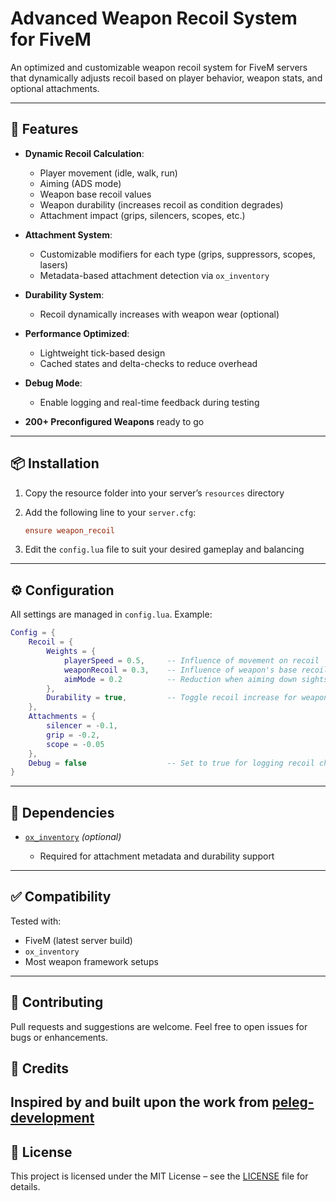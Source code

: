 # Advanced Weapon Recoil System for FiveM

An optimized and customizable weapon recoil system for FiveM servers that dynamically adjusts recoil based on player behavior, weapon stats, and optional attachments.

---

## 🚀 Features

* **Dynamic Recoil Calculation**:

  * Player movement (idle, walk, run)
  * Aiming (ADS mode)
  * Weapon base recoil values
  * Weapon durability (increases recoil as condition degrades)
  * Attachment impact (grips, silencers, scopes, etc.)

* **Attachment System**:

  * Customizable modifiers for each type (grips, suppressors, scopes, lasers)
  * Metadata-based attachment detection via `ox_inventory`

* **Durability System**:

  * Recoil dynamically increases with weapon wear (optional)

* **Performance Optimized**:

  * Lightweight tick-based design
  * Cached states and delta-checks to reduce overhead

* **Debug Mode**:

  * Enable logging and real-time feedback during testing

* **200+ Preconfigured Weapons** ready to go

---

## 📦 Installation

1. Copy the resource folder into your server’s `resources` directory
2. Add the following line to your `server.cfg`:

   ```cfg
   ensure weapon_recoil
   ```
3. Edit the `config.lua` file to suit your desired gameplay and balancing

---

## ⚙️ Configuration

All settings are managed in `config.lua`. Example:

```lua
Config = {
    Recoil = {
        Weights = {
            playerSpeed = 0.5,     -- Influence of movement on recoil
            weaponRecoil = 0.3,    -- Influence of weapon's base recoil
            aimMode = 0.2          -- Reduction when aiming down sights
        },
        Durability = true,         -- Toggle recoil increase for weapon wear
    },
    Attachments = {
        silencer = -0.1,
        grip = -0.2,
        scope = -0.05
    },
    Debug = false                  -- Set to true for logging recoil changes
}
```

---

## 🧩 Dependencies

* [`ox_inventory`](https://github.com/overextended/ox_inventory) *(optional)*

  * Required for attachment metadata and durability support

---

## ✅ Compatibility

Tested with:

* FiveM (latest server build)
* `ox_inventory`
* Most weapon framework setups

---

## 🤝 Contributing

Pull requests and suggestions are welcome. Feel free to open issues for bugs or enhancements.

## 🙏 Credits

Inspired by and built upon the work from [peleg-development](https://github.com/peleg-development/peleg-Recoil)
---

## 📄 License

This project is licensed under the MIT License – see the [LICENSE](https://github.com/A1SCRIPTSS/assets_weapons_recoil/blob/main/LICENSE) file for details.